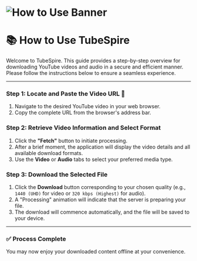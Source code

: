 # ![How to Use Banner](https://placehold.co/1200x300/0D1117/5865F2/png?text=How+To+Use+TubeSpire)

# 📚 How to Use TubeSpire

Welcome to TubeSpire. This guide provides a step-by-step overview for downloading YouTube videos and audio in a secure and efficient manner. Please follow the instructions below to ensure a seamless experience.

---

### **Step 1: Locate and Paste the Video URL** 🔗

1.  Navigate to the desired YouTube video in your web browser.
2.  Copy the complete URL from the browser's address bar.

### **Step 2: Retrieve Video Information and Select Format**

1.  Click the **"Fetch"** button to initiate processing.
2.  After a brief moment, the application will display the video details and all available download formats.
3.  Use the **Video** or **Audio** tabs to select your preferred media type.

### **Step 3: Download the Selected File**

1.  Click the **Download** button corresponding to your chosen quality (e.g., `1440 (UHD)` for video or `320 kbps (Highest)` for audio).
2.  A "Processing" animation will indicate that the server is preparing your file.
3.  The download will commence automatically, and the file will be saved to your device.

---

### ✅ **Process Complete**

You may now enjoy your downloaded content offline at your convenience.
